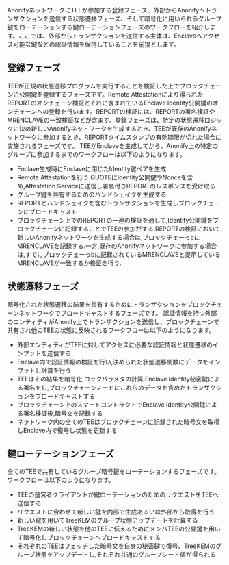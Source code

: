 AnonifyネットワークにTEEが参加する登録フェーズ、外部からAnonifyへトランザクションを送信する状態遷移フェーズ、そして暗号化に用いられるグループ鍵をローテーションする鍵ローテーションフェーズのワークフローを紹介します。ここでは、外部からトランザクションを送信する主体は、Enclaveへアクセス可能な鍵などの認証情報を保持していることを前提とします。

## 登録フェーズ
TEEが正規の状態遷移プログラムを実行することを検証した上でブロックチェーンに公開鍵を登録するフェーズです。Remote Attestationにより得られたREPORTのオンチェーン検証とそれに含まれているEnclave Identity公開鍵のオンチェーンへの登録を行います。REPORTの検証には、REPORTの署名検証やMRENCLAVEの一致検証などが含ます。登録フェーズは、特定の状態遷移ロジックに決め新しいAnonifyネットワークを生成するとき、TEEが既存のAnonifyネットワークに参加するとき、REPORTタイムスタンプの有効期限が切れた場合に実施されるフェーズです。
TEEがEnclaveを生成してから、Anonify上の特定のグループに参加するまでのワークフローは以下のようになります。

* Enclave生成時にEnclaveに閉じたIdentity鍵ペアを生成
* Remote Attestationを行う.QUOTEにIdentity公開鍵やNonceを含め,Attestation Serviceに送信し署名付きREPORTのレスポンスを受け取る
* グループ鍵を共有するためのハンドシェイクを生成する
* REPORTとハンドシェイクを含むトランザクションを生成しブロックチェーンにブロードキャスト
* ブロックチェーン上でのREPORTの一連の検証を通して,Identity公開鍵をブロックチェーンに記録することでTEEの参加がする.REPORTの検証において,新しいAnonifyネットワークを生成する場合は,ブロックチェーっbにMRENCLAVEを記録する.一方,既存のAnonifyネットワークに参加する場合は,すでにブロックチェーっbに記録されているMRENCLAVEと提示しているMRENCLAVEが一致するか検証を行う.


## 状態遷移フェーズ
暗号化された状態遷移の結果を共有するためにトランザクションをブロックチェーンネットワークでブロードキャストするフェーズです。
認証情報を持つ外部のエンティティがAnonify上でトランザクションを送信し、ブロックチェーンで共有され他のTEEの状態に反映されるワークフローは以下のようになります。

* 外部エンティティがTEEに対してアクセスに必要な認証情報と状態遷移のインプットを送信する
* Enclave内で認証情報の検証を行い,決められた状態遷移関数にデータをインプットし計算を行う
* TEEはその結果を暗号化,ロックパラメタの計算,Enclave Identity秘密鍵による署名をし,ブロックチェーンノードにこれらのデータを含めたトランザクションをブロードキャストする
* ブロックチェーン上のスマートコントラクトでEnclave Identity公開鍵による署名検証後,暗号文を記録する
* ネットワーク内の全てのTEEはブロックチェーンに記録された暗号文を取得しEnclave内で復号し状態を更新する


## 鍵ローテーションフェーズ
全てのTEEで共有しているグループ暗号鍵をローテーションするフェーズです。ワークフローは以下のようになります。

* TEEの運営者クライアントが鍵ローテーションのためのリクエストをTEEへ送信する
* リクエストに合わせて新しい鍵を内部で生成あるいは外部から取得を行う
* 新しい鍵を用いてTreeKEMのグループ状態アップデートを計算する
* TreeKEMの新しい状態を他のTEEに伝えるためにメンバTEEの公開鍵を用いて暗号化しブロックチェーンへブロードキャストする
* それぞれのTEEはフェッチした暗号文を自身の秘密鍵で復号、TreeKEMのグループ状態をアップデートし,それぞれ共通のグループシード値が得られる
